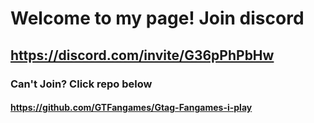 # Welcome to my page! Join discord
## https://discord.com/invite/G36pPhPbHw
### Can't Join? Click repo below
#### https://github.com/GTFangames/Gtag-Fangames-i-play
